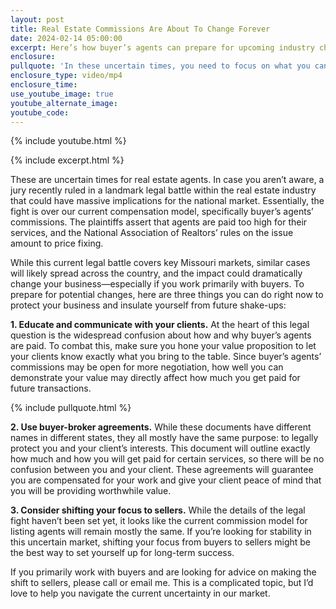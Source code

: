 ```yaml
---
layout: post
title: Real Estate Commissions Are About To Change Forever
date: 2024-02-14 05:00:00
excerpt: Here’s how buyer’s agents can prepare for upcoming industry changes.
enclosure:
pullquote: 'In these uncertain times, you need to focus on what you can control. '
enclosure_type: video/mp4
enclosure_time:
use_youtube_image: true
youtube_alternate_image:
youtube_code:
---
```

{% include youtube.html %}

{% include excerpt.html %}

These are uncertain times for real estate agents. In case you aren’t aware, a jury recently ruled in a landmark legal battle within the real estate industry that could have massive implications for the national market. Essentially, the fight is over our current compensation model, specifically buyer’s agents’ commissions. The plaintiffs assert that agents are paid too high for their services, and the National Association of Realtors’ rules on the issue amount to price fixing.&nbsp;

While this current legal battle covers key Missouri markets, similar cases will likely spread across the country, and the impact could dramatically change your business—especially if you work primarily with buyers. To prepare for potential changes, here are three things you can do right now to protect your business and insulate yourself from future shake-ups:

**1\. Educate and communicate with your clients.** At the heart of this legal question is the widespread confusion about how and why buyer’s agents are paid. To combat this, make sure you hone your value proposition to let your clients know exactly what you bring to the table. Since buyer’s agents’ commissions may be open for more negotiation, how well you can demonstrate your value may directly affect how much you get paid for future transactions.

{% include pullquote.html %}

**2\. Use buyer-broker agreements.** While these documents have different names in different states, they all mostly have the same purpose: to legally protect you and your client’s interests. This document will outline exactly how much and how you will get paid for certain services, so there will be no confusion between you and your client. These agreements will guarantee you are compensated for your work and give your client peace of mind that you will be providing worthwhile value.&nbsp;

**3\. Consider shifting your focus to sellers.** While the details of the legal fight haven’t been set yet, it looks like the current commission model for listing agents will remain mostly the same. If you’re looking for stability in this uncertain market, shifting your focus from buyers to sellers might be the best way to set yourself up for long-term success.&nbsp;

If you primarily work with buyers and are looking for advice on making the shift to sellers, please call or email me. This is a complicated topic, but I’d love to help you navigate the current uncertainty in our market.